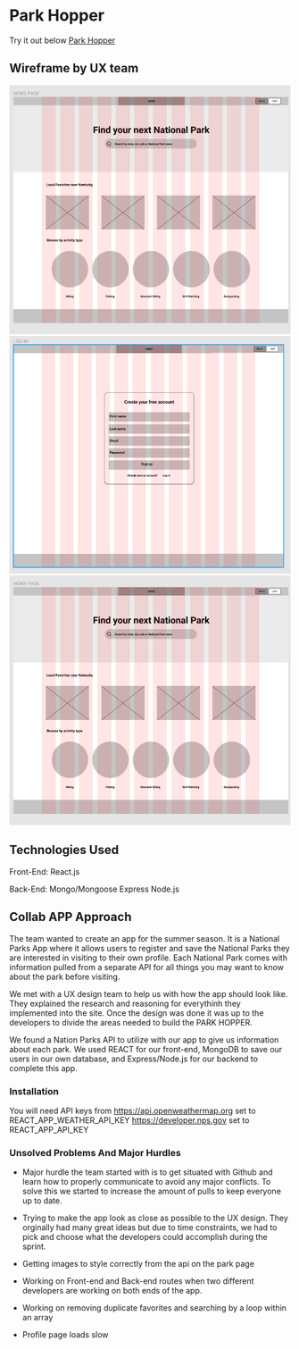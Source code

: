 # Park Hopper

Try it out below
[Park Hopper](https://distracted-mestorf-527b99.netlify.app)
## Wireframe by UX team

![Wireframe](images/image.png)
![Wireframe2](images/image1.png)
![Wireframe3](images/image.png)

## Technologies Used

Front-End:
React.js

Back-End:
Mongo/Mongoose
Express
Node.js

## Collab APP Approach

The team wanted to create an app for the summer season. It is a National Parks App where it allows users to register and save the National Parks they are interested in visiting to their own profile. Each National Park comes with information pulled from a separate API for all things you may want to know about the park before visiting.

We met with a UX design team to help us with how the app should look like. They explained the research and reasoning for everythinh they implemented into the site. Once the design was done it was up to the developers to divide the areas needed to build the PARK HOPPER.

We found a Nation Parks API to utilize with our app to give us information about each park. We used REACT for our front-end, MongoDB to save our users in our own database, and Express/Node.js for our backend to complete this app.

### Installation

You will need API keys from
https://api.openweathermap.org set to REACT_APP_WEATHER_API_KEY
https://developer.nps.gov set to REACT_APP_API_KEY

### Unsolved Problems And Major Hurdles

- Major hurdle the team started with is to get situated with Github and learn how to properly communicate to avoid any major conflicts. To solve this we started to increase the amount of pulls to keep everyone up to date.

- Trying to make the app look as close as possible to the UX design. They orginally had many great ideas but due to time constraints, we had to pick and choose what the developers could accomplish during the sprint.

- Getting images to style correctly from the api on the park page

- Working on Front-end and Back-end routes when two different developers are working on both ends of the app.

- Working on removing duplicate favorites and searching by a loop within an array

- Profile page loads slow
